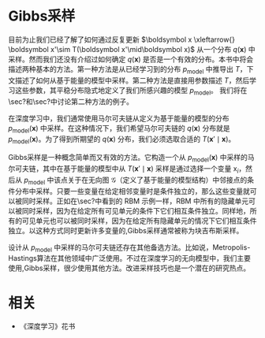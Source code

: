 

# Gibbs采样


目前为止我们已经了解了如何通过反复更新 $\boldsymbol x \xleftarrow{} \boldsymbol x'\sim T(\boldsymbol x'\mid\boldsymbol x)$ 从一个分布 $q(\boldsymbol x)$ 中采样。然而我们还没有介绍过如何确定 $q(\boldsymbol x)$ 是否是一个有效的分布。本书中将会描述两种基本的方法。第一种方法是从已经学习到的分布 $p_{\text{model}}$ 中推导出 $T$，下文描述了如何从基于能量的模型中采样。第二种方法是直接用参数描述 $T$，然后学习这些参数，其平稳分布隐式地定义了我们所感兴趣的模型 $p_{\text{model}}$。
我们将在\sec?和\sec?中讨论第二种方法的例子。



在深度学习中，我们通常使用马尔可夫链从定义为基于能量的模型的分布 $p_{\text{model}}(\boldsymbol x)$ 中采样。在这种情况下，我们希望马尔可夫链的 $q(\boldsymbol x)$ 分布就是 $p_{\text{model}}(\boldsymbol x)$。为了得到所期望的 $q(\boldsymbol x)$ 分布，我们必须选取合适的 $T(\boldsymbol x'\mid \boldsymbol x)$。



Gibbs采样是一种概念简单而又有效的方法。它构造一个从 $p_{\text{model}}(\boldsymbol x)$ 中采样的马尔可夫链，其中在基于能量的模型中从 $T(\mathbf x'\mid \mathbf x)$ 采样是通过选择一个变量 $\mathrm x_i$，然后从 $p_{\text{model}}$ 中该点关于在无向图 $\mathcal G$（定义了基于能量的模型结构）中邻接点的条件分布中采样。只要一些变量在给定相邻变量时是条件独立的，那么这些变量就可以被同时采样。正如在\sec?中看到的 RBM 示例一样，RBM 中所有的隐藏单元可以被同时采样，因为在给定所有可见单元的条件下它们相互条件独立。同样地，所有的可见单元也可以被同时采样，因为在给定所有隐藏单元的情况下它们相互条件独立。以这种方式同时更新许多变量的\,Gibbs采样通常被称为块吉布斯采样。


设计从 $p_{\text{model}}$ 中采样的马尔可夫链还存在其他备选方法。比如说，Metropolis-Hastings算法在其他领域中广泛使用。不过在深度学习的无向模型中，我们主要使用\,Gibbs采样，很少使用其他方法。改进采样技巧也是一个潜在的研究热点。





# 相关

- 《深度学习》花书
